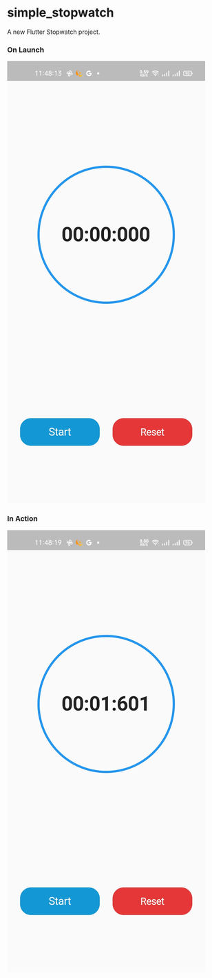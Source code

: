 # simple_stopwatch

A new Flutter Stopwatch project.

### On Launch

![Without Action](https://github.com/TaneemKazi/simple_stopwatch/blob/main/ScreenShots/1.jpg)

### In Action
![In Action](https://github.com/TaneemKazi/simple_stopwatch/blob/main/ScreenShots/2.jpg)
